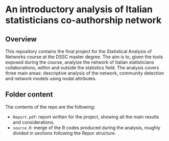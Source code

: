 # An introductory analysis of Italian statisticians co-authorship network

## Overview
This repository contains the final project for the Statistical Analysis of Networks course at the DSSC master degree. 
The aim is to, given the tools exposed during the course, analyize the network of Italian statisticians collaborations, within and outside the statistics field.
The analysis covers three main areas: descriptive analysis of the network, community detection and network models using nodal attributes.

## Folder content

The contents of the repo are the following:
- ```Report.pdf```: report written for the project, showing all the main results and considerations.
- ```source.R```: merge of the R codes produced during the analysis, roughly divided in sections following the Repor structure.

